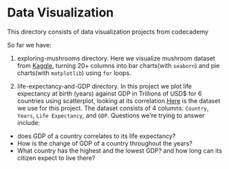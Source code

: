 # Data Visualization

This directory consists of data visualization projects from codecademy

So far we have:
1. exploring-mushrooms directory. Here we visualize mushroom dataset from [Kaggle](https://www.kaggle.com/uciml/mushroom-classification), turning 20+ columns into bar charts(with `seaborn`) and pie charts(with `matplotlib`) using `for` loops. 

2. life-expectancy-and-GDP directory. In this project we plot life expectancy at birth (years) against GDP in Trillions of USD$ for 6 countries using scatterplot, looking at its correlation.[Here](https://content.codecademy.com/PRO/paths/data-science/Life-Expectancy-and-GDP-Starter.zip?_gl=1*1xshgne*_ga*MTU4NTUxNDI3Mi4xNjc2Nzk4MTU2*_ga_3LRZM6TM9L*MTY4MTc5NjQxOC4yNDYuMC4xNjgxNzk2NDE4LjYwLjAuMA..) is the dataset we use for this project. The dataset consists of 4 columns: `Country`, `Years`, `Life Expectancy`, and `GDP`. Questions we're trying to answer include:
  - does GDP of a country correlates to its life expectancy?
  - How is the change of GDP of a country throughout the years?
  - What country has the highest and the lowest GDP? and how long can its citizen expect to live there?
